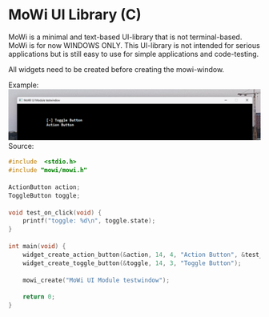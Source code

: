 # MoWi UI Library (C)
MoWi is a minimal and text-based UI-library that is not terminal-based. MoWi is for now WINDOWS ONLY. This UI-library is not intended for serious applications but is still easy to use for simple applications and code-testing.

All widgets need to be created before creating the mowi-window. 

Example:
![example output window of MoWi](https://github.com/owlbeatsmusic/mowi-c/blob/main/docs/images/Screenshot_2025-02-19.png?raw=true)
Source:
```c
#include  <stdio.h>
#include "mowi/mowi.h"

ActionButton action;
ToggleButton toggle;

void test_on_click(void) {
    printf("toggle: %d\n", toggle.state);
}

int main(void) {
    widget_create_action_button(&action, 14, 4, "Action Button", &test_on_click); 
    widget_create_toggle_button(&toggle, 14, 3, "Toggle Button");

    mowi_create("MoWi UI Module testwindow");

    return 0;
}
```

